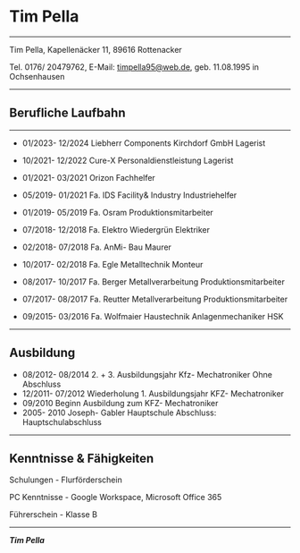 # Tim Pella

---

Tim Pella, 
Kapellenäcker 11, 
89616 Rottenacker

Tel. 0176/ 20479762, 
E-Mail: timpella95@web.de, 
geb. 11.08.1995 in Ochsenhausen

---

## Berufliche Laufbahn
---
- 01/2023- 12/2024  Liebherr Components Kirchdorf GmbH
                  Lagerist

- 10/2021- 12/2022  Cure-X Personaldienstleistung
                  Lagerist
- 01/2021- 03/2021  Orizon
                  Fachhelfer
- 05/2019- 01/2021  Fa. IDS Facility& Industry
                  Industriehelfer
- 01/2019- 05/2019  Fa. Osram
                  Produktionsmitarbeiter
- 07/2018- 12/2018  Fa. Elektro Wiedergrün
                  Elektriker
- 02/2018- 07/2018  Fa. AnMi- Bau
                  Maurer
- 10/2017- 02/2018  Fa. Egle Metalltechnik
                  Monteur
- 08/2017- 10/2017  Fa. Berger Metallverarbeitung
                  Produktionsmitarbeiter
- 07/2017- 08/2017  Fa. Reutter Metallverarbeitung
                  Produktionsmitarbeiter
- 09/2015- 03/2016  Fa. Wolfmaier Haustechnik
                  Anlagenmechaniker HSK
---


## Ausbildung


- 08/2012- 08/2014  2. + 3. Ausbildungsjahr Kfz- Mechatroniker
                    Ohne Abschluss
- 12/2011- 07/2012  Wiederholung 1. Ausbildungsjahr KFZ- Mechatroniker
- 09/2010           Beginn Ausbildung zum KFZ- Mechatroniker
- 2005- 2010        Joseph- Gabler Hauptschule
                    Abschluss: Hauptschulabschluss
---
  
## Kenntnisse & Fähigkeiten

Schulungen           - Flurförderschein

PC Kenntnisse        - Google Workspace, Microsoft Office 365

Führerschein         - Klasse B 

---

***Tim Pella***
